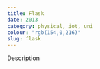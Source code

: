 ```yaml
---
title: Flask
date: 2013
category: physical, iot, uni
colour: "rgb(154,0,216)"
slug: flask
---
```


Description